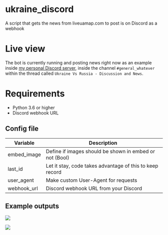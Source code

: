 # ukraine_discord
A script that gets the news from liveuamap.com to post is on Discord as a webhook

# Live view
The bot is currently running and posting news right now as an example inside [my personal Discord server](https://discord.gg/AlexFlipnote), inside the channel `#general_whatever` within the thread called `Ukraine Vs Russia - Discussion and News`.

# Requirements
- Python 3.6 or higher
- Discord webhook URL

## Config file
| Variable | Description |
| --- | --- |
| embed_image | Define if images should be shown in embed or not (Bool) |
| last_id | Let it stay, code takes advantage of this to keep record |
| user_agent | Make custom User-Agent for requests |
| webhook_url | Discord webhook URL from your Discord |

## Example outputs
![](https://i.alexflipnote.dev/P1967aY.png)

![](https://i.alexflipnote.dev/4Ty6Yb3.png)
